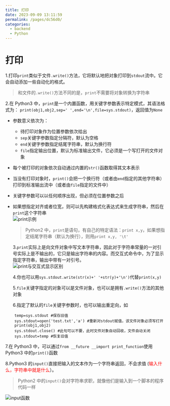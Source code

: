 ```yaml
---
title: 打印
date: 2023-09-09 13:11:59
permalink: /pages/dc56d0/
categories:
  - backend
  - Python
---
```

# 打印

1.打印`print`类似于文件`.write()`方法，它将默认地把对象打印到`stdout`流中。它会自动添加一些自动化的格式。

> 和文件的`.write()`方法不同的是，`print`不需要将对象转换为字符串

2.在 Python3 中，`print`是一个内置函数，用关键字参数表示特定模式，其语法格式为：
`print(obj1,obj2,sep=' ',end='\n',file=sys.stdout)`，返回值为`None`

- 参数意义依次为：
  - 待打印对象作为位置参数依次给出
  - `sep`关键字参数指定分隔符，默认为空格
  - `end`关键字参数指定结尾字符串，默认为换行符
  - `file`指定输出位置，默认为标准输出文件，它必须是一个写打开的文件对象
- 每个被打印的对象依次自动通过内置的`str()`函数取得其文本表示
- 当没有打印对象时，`print()`会把一个换行符（或者由`end`指定的其他字符串）打印到标准输出流中（或者由`file`指定的文件中）
- 关键字参数可以以任何顺序出现，但必须在位置参数之后
- 如果想指定对齐或者位宽，则可以先构建格式化表达式来生成字符串，然后在`print`这个字符串  
  ![print示例](/img/python/python_12_1.JPG)

  > Python2 中，`print`是语句，有自己的特定语法：`print x,y`，如果想指定结尾字符串（默认为换行），则用`print x,y, '\t'`

  3.`print`实际上是向文件对象中写文本字符串，因此对于字符串常量的一对引号实际上是不输出的，它只是输出字符串的内容。而交互式命令中，为了显示指定字符串，输出中带有一对引号。  
  ![print与交互式显示区别](/img/python/python_12_2.JPG)

  4.你也可以用`sys.stdout.write(str(x)+' '+str(y)+'\n')`代替`print(x,y)`

  5.`file`关键字指定的对象可以是文件对象，也可以是拥有`.write()`方法的其他对象

  6.指定了默认的`file`关键字参数时，也可以输出重定向，如

```
	temp=sys.stdout #保存旧值
	sys.stdout=open('test.txt','a') #重新对stdout赋值，该文件对象必须写打开
	print(obj1,obj2)
	sys.stdout.close() #此句可以不要，此时文件对象自动回收，文件自动关闭
	sys.stdout=temp #恢复旧值
```

7.在 Python3 中，可以通过`from __future __import print_function`使用 Python3 中的`print()`函数

8.Python3 的`input()`直接把输入的文本作为一个字符串返回，不会求值
(<font color='red'>输入什么，字符串中就是什么</font>）。

> Python2 中的`input()`会对字符串求职，就像他们是输入到一个脚本的程序代码一样

![input函数](/img/python/python_12_3.JPG)
